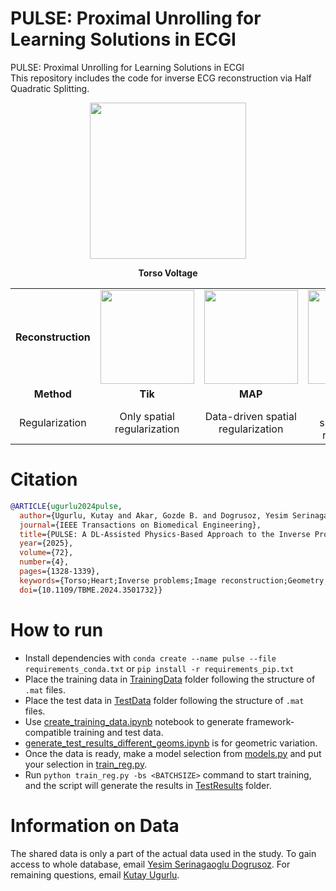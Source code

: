 # PULSE: Proximal Unrolling for Learning Solutions in ECGI
PULSE: Proximal Unrolling for Learning Solutions in ECGI  
This repository includes the code for inverse ECG reconstruction via Half Quadratic Splitting.

<div align="center">
    <img src="torso_voltage.gif" width="250px">
    <p><strong>Torso Voltage</strong></p>
</div>

<div align="center">
    <table>
        <tr>
            <td align="center"><strong>Reconstruction</strong></td>
            <td align="center"><img src="Tik.gif" width="150px"></td>
            <td align="center"><img src="MAP.gif" width="150px"></td>
            <td align="center"><img src="NN.gif" width="150px"></td>
            <td align="center"><img src="GT.gif" width="150px"></td>
        </tr>
        <tr>
            <td align="center"><strong>Method</strong></td>
            <td align="center"><strong>Tik</strong></td>
            <td align="center"><strong>MAP</strong></td>
            <td align="center"><strong>NN</strong></td>
            <td align="center"><strong>GT</strong></td>
        </tr>
        <tr>
            <td align="center">Regularization</td>
            <td align="center">Only spatial regularization</td>
            <td align="center">Data-driven spatial regularization</td>
            <td align="center">Learned spatiotemporal regularization</td>
            <td align="center">-</td>
        </tr>
    </table>
</div>

# Citation

```bibtex
@ARTICLE{ugurlu2024pulse,
  author={Ugurlu, Kutay and Akar, Gozde B. and Dogrusoz, Yesim Serinagaoglu},
  journal={IEEE Transactions on Biomedical Engineering}, 
  title={PULSE: A DL-Assisted Physics-Based Approach to the Inverse Problem of Electrocardiography}, 
  year={2025},
  volume={72},
  number={4},
  pages={1328-1339},
  keywords={Torso;Heart;Inverse problems;Image reconstruction;Geometry;Optimization;Electrocardiography;Training data;Training;Convolution;Deep learning;ECGI;inverse problem;learned priors},
  doi={10.1109/TBME.2024.3501732}}
```
# How to run 
* Install dependencies with ``conda create --name pulse --file requirements_conda.txt`` or ``pip install -r requirements_pip.txt``
* Place the training data in [TrainingData](TrainingData) folder following the structure of ``.mat`` files. 
* Place the test data in [TestData](TrainingData) folder following the structure of ``.mat`` files. 
* Use [create_training_data.ipynb](create_training_data.ipynb) notebook to generate framework-compatible training and test data.
*  [generate_test_results_different_geoms.ipynb](generate_test_results_different_geoms.ipynb) is for geometric variation. 
* Once the data is ready, make a model selection from [models.py](models.py) and put your selection in [train_reg.py](train.py).
* Run ```python train_reg.py -bs <BATCHSIZE>``` command to start training, and the script will generate the results in [TestResults](TestResults) folder.

# Information on Data
The shared data is only a part of the actual data used in the study. To gain access to whole database, email [Yesim Serinagaoglu Dogrusoz](mailto:yserin@metu.edu.tr). For remaining questions, email [Kutay Ugurlu](mailto:kutay.ugurlu.1@gmail.com).


